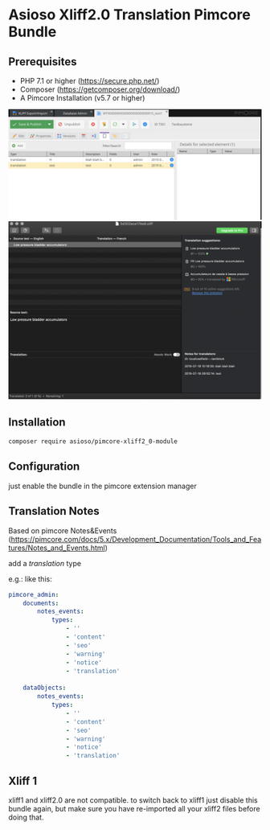 # Asioso Xliff2.0 Translation Pimcore Bundle

## Prerequisites
* PHP 7.1 or higher (https://secure.php.net/)
* Composer (https://getcomposer.org/download/)
* A Pimcore  Installation (v5.7 or higher)

![editor notes][notes]     
![editor view][editor]     

## Installation

```bash
composer require asioso/pimcore-xliff2_0-module
``` 

## Configuration

just enable the bundle in the pimcore extension manager

## Translation Notes

Based on pimcore Notes&Events (https://pimcore.com/docs/5.x/Development_Documentation/Tools_and_Features/Notes_and_Events.html)

add a *translation* type

e.g.: like this:
 
```yml
pimcore_admin:
    documents:
        notes_events:
            types:
                - ''
                - 'content'
                - 'seo'
                - 'warning'
                - 'notice'
                - 'translation'

    dataObjects:
        notes_events:
            types:
                - ''
                - 'content'
                - 'seo'
                - 'warning'
                - 'notice'
                - 'translation'

```

## Xliff 1

xliff1 and xliff2.0 are not compatible. to switch back to xliff1 just disable this bundle again, but make sure you have re-imported all your xliff2 files before doing that.

[editor]: https://github.com/asioso/xliff2/raw/master/documentation/img/xliff_editor.png "xliff editor"
[notes]: https://github.com/asioso/xliff2/raw/master/documentation/img/translation_notes.png "editor-notes"


